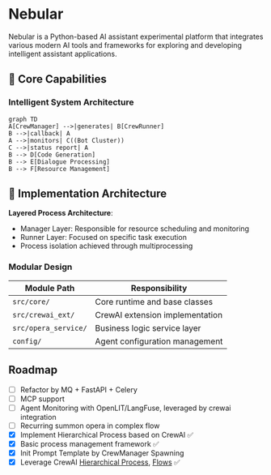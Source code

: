 # Nebular

Nebular is a Python-based AI assistant experimental platform that integrates various modern AI tools and frameworks for exploring and developing intelligent assistant applications.

## 🌟 Core Capabilities

### Intelligent System Architecture
```mermaid
graph TD
A[CrewManager] -->|generates| B[CrewRunner]
B -->|callback| A
A -->|monitors| C((Bot Cluster))
C -->|status report| A
B --> D[Code Generation]
B --> E[Dialogue Processing]
B --> F[Resource Management]
```

## 🚀 Implementation Architecture


**Layered Process Architecture**:
   - Manager Layer: Responsible for resource scheduling and monitoring
   - Runner Layer: Focused on specific task execution
   - Process isolation achieved through multiprocessing


### Modular Design

| Module Path | Responsibility |
|------------|----------------|
| `src/core/` | Core runtime and base classes |
| `src/crewai_ext/` | CrewAI extension implementation |
| `src/opera_service/` | Business logic service layer |
| `config/` | Agent configuration management |

## Roadmap

- [ ] Refactor by MQ + FastAPI + Celery
- [ ] MCP support
- [ ] Agent Monitoring with OpenLIT/LangFuse, leveraged by crewai integration
- [ ] Recurring summon opera in complex flow
- [x] Implement Hierarchical Process based on CrewAI ✅
- [x] Basic process management framework ✅
- [x] Init Prompt Template by CrewManager Spawning
- [x] Leverage CrewAI [Hierarchical Process](https://docs.crewai.com/how-to/hierarchical-process), [Flows](https://docs.crewai.com/concepts/flows) ✅
